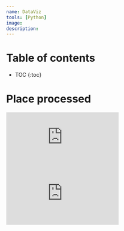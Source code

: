 ```yaml
---
name: DataViz
tools: [Python]
image:
description:
---
```


# Table of contents

* TOC
{:toc}

# Place processed


<html>
<body>
<embed type="text/html" src="https://github.com/vishalgattani/vishalgattani.github.io/blob/master/_includes/PlaceProcessed.html">
<!-- {% include PlaceProcessed.html %} -->

<embed type="text/html" src="https://github.com/vishalgattani/vishalgattani.github.io/blob/master/_includes/yearly_crime_rate.html">
<!-- {% include yearly_crime_rate.html %} -->

</body>
</html>

